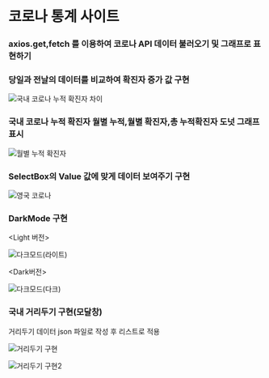 # 코로나 통계 사이트
### axios.get,fetch 를 이용하여 코로나 API 데이터 불러오기 및 그래프로 표현하기

### 당일과 전날의 데이터를 비교하여 확진자 증가 값 구현
![국내 코로나 누적 확진자 차이](https://user-images.githubusercontent.com/58499038/121525421-4b46b500-ca33-11eb-8cd0-42857f70c8f3.png)

### 국내 코로나 누적 확진자 월별 누적,월별 확진자,총 누적확진자 도넛 그래프 표시
![월별 누적 확진자](https://user-images.githubusercontent.com/58499038/121525641-8e088d00-ca33-11eb-8d40-bf9714b529ee.png)

### SelectBox의 Value 값에 맞게 데이터 보여주기 구현
![영국 코로나](https://user-images.githubusercontent.com/58499038/121525979-eb044300-ca33-11eb-9352-97d3eebc1162.png)

### DarkMode 구현
<Light 버전>

![다크모드(라이트)](https://user-images.githubusercontent.com/58499038/121526226-243cb300-ca34-11eb-970c-2a7010df57cf.png)

<Dark버전>

![다크모드(다크)](https://user-images.githubusercontent.com/58499038/121526283-30287500-ca34-11eb-9cab-1458e58cf784.png)

### 국내 거리두기 구현(모달창)

거리두기 데이터 json 파일로 작성 후 리스트로 적용

![거리두기 구현](https://user-images.githubusercontent.com/58499038/121526625-85648680-ca34-11eb-96de-6fd4b31e7258.png)

![거리두기 구현2](https://user-images.githubusercontent.com/58499038/121526679-931a0c00-ca34-11eb-8868-d88842373090.png)





